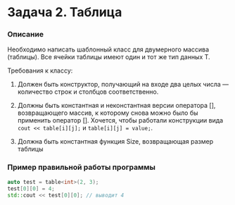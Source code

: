 # Задача 2. Таблица

### Описание
Необходимо написать шаблонный класс для двумерного массива (таблицы). Все ячейки таблицы имеют один и тот же тип данных T.

Требования к классу:

1. Должен быть конструктор, получающий на входе два целых числа — количество строк и столбцов соответственно.

2. Должны быть константная и неконстантная версии оператора [], возвращающего массив, к которому снова можно было бы применить оператор []. Хочется, чтобы работали конструкции вида `cout << table[i][j];` и `table[i][j] = value;`.

3. Должна быть константная функция Size, возвращающая размер таблицы

### Пример правильной работы программы
```C++
auto test = table<int>(2, 3);
test[0][0] = 4;
std::cout << test[0][0]; // выводит 4
```